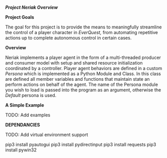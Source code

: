 ***Project Neriak Overview***

**Project Goals**

The goal for this project is to provide the means to meaningfully streamline the control of a player character in *EverQuest,* from automating repetitive actions up to complete autonomous control in certain cases. 

**Overview**

Neriak implements a player agent in the form of a multi-threaded producer and consumer model with setup and shared resource initialization coordinated by a controller. Player agent behaviors are defined in a 
custom *Persona* which is implemented as a Python Module and Class. In this class are defined all member variables and functions that maintain state an perform actions on behalf of the agent. The name of the
Persona module you wish to load is passed into the program as an argument, otherwise the *Default* persona is used.


**A Simple Example**

TODO: Add examples

**DEPENDANCIES**

TODO: Add virtual environment support

pip3 install pyautogui
pip3 install pydirectinput
pip3 install requests
pip3 install pywin32

